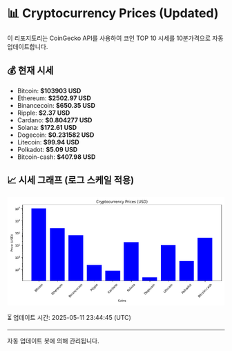 
# 📊 Cryptocurrency Prices (Updated)

이 리포지토리는 CoinGecko API를 사용하여 코인 TOP 10 시세를 10분가격으로 자동 업데이트합니다.

## 💰 현재 시세
- Bitcoin: **$103903 USD**
- Ethereum: **$2502.97 USD**
- Binancecoin: **$650.35 USD**
- Ripple: **$2.37 USD**
- Cardano: **$0.804277 USD**
- Solana: **$172.61 USD**
- Dogecoin: **$0.231582 USD**
- Litecoin: **$99.94 USD**
- Polkadot: **$5.09 USD**
- Bitcoin-cash: **$407.98 USD**

## 📈 시세 그래프 (로그 스케일 적용)
![Crypto Prices](crypto_prices.png)

⏳ 업데이트 시간: 2025-05-11 23:44:45 (UTC)

---
자동 업데이트 봇에 의해 관리됩니다.
